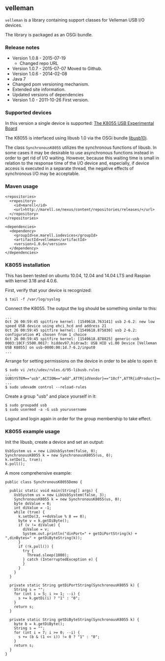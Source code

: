 ## velleman

``velleman`` is a library containing support classes for Velleman USB I/O devices.

The library is packaged as an OSGi bundle.

### Release notes

* Version 1.0.8 - 2015-07-19
  * Changed repo URL
* Version 1.0.7 - 2015-07-07
 Moved to Github.
* Version 1.0.6 - 2014-02-08
 * Java 7
 * Changed pom versioning mechanism.
 * Extended site information.
 * Updated versions of dependencies
* Version 1.0 - 2011-10-26
  First version.

### Supported devices

In this version a single device is supported: [The K8055 USB Experimental Board](http://www.velleman.eu/products/view/?id=351346)

The K8055 is interfaced using libusb 1.0 via the OSGi bundle [libusb10j](http://github.com/dmarell/libusb10j).

The class ``SynchronousK8055`` utilizes the synchronous functions of libusb. In some cases it may be
desirable to use asynchronous functions instead in order to get rid of I/O waiting. However, because this
waiting time is small in relation to the response time of the I/O device and, especially, if device access is
executed in a separate thread, the negative effects of synchronous I/O may be acceptable.

### Maven usage

```
<repositories>
  <repository>
    <id>marell</id>
    <url>http://marell.se/nexus/content/repositories/releases/</url>
  </repository>
</repositories>

<dependencies>
  <dependency>
    <groupId>se.marell.iodevices</groupId>
    <artifactId>velleman</artifactId>
    <version>1.0.6</version>
  </dependency>
</dependencies>
```

### K8055 installation

This has been tested on ubuntu 10.04, 12.04 and 14.04 LTS and Raspian with kernel 3.18 and 4.0.6.

First, verify that your device is recognized:

```
$ tail -f /var/log/syslog
```

Connect the K8055. The output the log should be something similar to this:

```
...
Oct 26 00:59:45 spitfire kernel: [1549618.763141] usb 2-6.2: new low speed USB device using ehci_hcd and address 21
Oct 26 00:59:45 spitfire kernel: [1549618.875830] usb 2-6.2: configuration #1 chosen from 1 choice
Oct 26 00:59:45 spitfire kernel: [1549618.878825] generic-usb 0003:10CF:5500.0017: hiddev97,hidraw3: USB HID v1.00 Device [Velleman  USB K8055] on usb-0000:00:1d.7-6.2/input0
...
```

Arrange for setting permissions on the device in order to be able to open it:

```
$ sudo vi /etc/udev/rules.d/95-libusb.rules
...
SUBSYSTEM=="usb",ACTION=="add",ATTR{idVendor}=="10cf",ATTR{idProduct}=="5500",GROUP="usb"
...
$ sudo udevadm control --reload-rules
```

Create a group "usb" and place yourself in it:

```
$ sudo groupadd usb
$ sudo usermod -a -G usb yourusername
```

Logout and login again in order for the group membership to take effect.

### K8055 example usage

Init the libusb, create a device and set an output:

```
UsbSystem us = new LibUsbSystem(false, 0);
SynchronousK8055 k = new SynchronousK8055(us, 0);
k.setDo(1, true);
k.poll();
```

A more comprehensive example:

```
public class SynchronousK8055Demo {

  public static void main(String[] args) {
    UsbSystem us = new LibUsbSystem(false, 3);
    SynchronousK8055 k = new SynchronousK8055(us, 0);
    byte doValue = 0;
    int diValue = -1;
    while (true) {
      k.setDo(3, ++doValue % 8 == 0);
      byte v = k.getDiByte();
      if (v != diValue) {
        diValue = v;
        System.out.println("dinPort=" + getDiPortString(k) + ",dinBytes=" + getDiByteString(k));
      }
      if (!k.poll()) {
        try {
          Thread.sleep(1000);
        } catch (InterruptedException e) {
        }
      }
    }
  }

  private static String getDiPortString(SynchronousK8055 k) {
    String s = "";
    for (int i = 5; i >= 1; --i) {
      s += k.getDi(i) ? "1" : "0";
    }
    return s;
  }

  private static String getDiByteString(SynchronousK8055 k) {
    byte b = k.getDiByte();
    String s = "";
    for (int i = 7; i >= 0; --i) {
      s += (b & (1 << i)) != 0 ? "1" : "0";
    }
    return s;
  }
}
```


